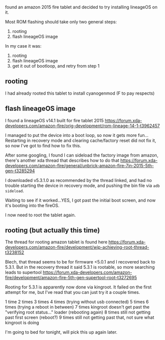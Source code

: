 found an amazon 2015 fire tablet and decided to try installing lineageOS on it.


Most ROM flashing should take only two general steps:
1. rooting
2. flash lineageOS image

In my case it was:
1. rooting
2. flash lineageOS image
3. get it out of bootloop, and retry from step 1

## rooting

I had already rooted this tablet to install cyanogenmod (F to pay respects)

## flash lineageOS image

I found a lineageOS v14.1 built for fire tablet 2015 
https://forum.xda-developers.com/amazon-fire/orig-development/rom-lineage-14-1-t3962457

I managed to put the device into a boot loop, so now it gets more fun...
Restarting in recovery mode and clearing cache/factory reset did not fix it, so now I've got to find how to fix this.

After some googling, I found I can sideload the factory image from amazon, there's another xda thread that describes how to do that
https://forum.xda-developers.com/amazon-fire/general/unbrick-amazon-fire-7in-2015-5th-gen-t3285294

I downloaded v5.3.1.0 as recommended by the thread linked, and had no trouble starting the device in recovery mode, and pushing the bin file via `adb sideload`.

Waiting to see if it worked...YES, I got past the initial boot screen, and now it's booting into the fireOS.

I now need to root the tablet again.

## rooting (but actually this time)

The thread for rooting amazon tablet is found here https://forum.xda-developers.com/amazon-fire/development/wip-achieving-root-thread-t3238152

Blech, that thread seems to be for firmware <5.0.1 and I recovered back to 5.3.1.
But in the recovery thread it said 5.3.1 is rootable, so more searching leads to supertool https://forum.xda-developers.com/amazon-fire/development/amazon-fire-5th-gen-supertool-root-t3272695

Rooting for 5.3.1 is apparently now done via kingroot.  It failed on the first attempt for me, but I've read that you can just try it a couple times.

1 time
2 times
3 times
4 times (trying without usb connected)
5 times
6 times
(trying a reboot in between)
7 times kingroot doesn't get past the "verifying root status..." loader
(rebooting again)
8 times still not getting past first screen
(reboot?)
9 times still not getting past that, not sure what kingroot is doing

I'm going to bed for tonight, will pick this up again later.



